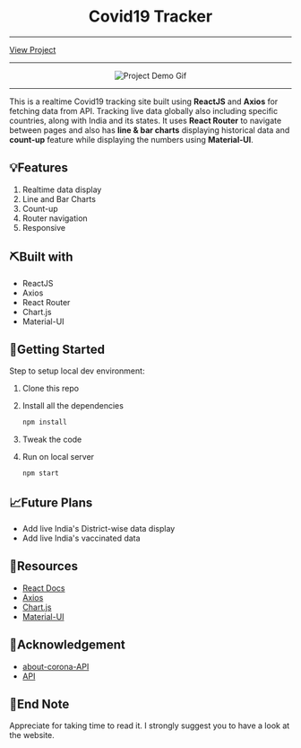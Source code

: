 <h1 align="center">Covid19 Tracker</h1>

<hr />
<a href="https://livecovid19tracking.netlify.app/" target="_blank">View Project</a>
<hr />
<div align="center" autoplay={true} muted={true} loop={true} object-fit="cover">

<!-- Add your project demo gif here -->

![Project Demo Gif](https://media.giphy.com/media/Y6TaMwhqy7MtJF7W1n/giphy.gif)

</div>

<hr />

<p align="left"> This is a realtime Covid19 tracking site built using <strong>ReactJS</strong> and <strong>Axios</strong> for fetching data from API. Tracking live data globally also including specific countries, along with India and its states. It uses <strong>React Router</strong> to navigate between pages and also has <strong>line & bar charts</strong> displaying historical data and <strong>count-up</strong> feature while displaying the numbers using <strong>Material-UI</strong>.</p>

## 💡Features

1. Realtime data display
2. Line and Bar Charts
3. Count-up
4. Router navigation
5. Responsive

## ⛏️Built with

- ReactJS
- Axios
- React Router
- Chart.js
- Material-UI

## 🏁Getting Started

Step to setup local dev environment:

1. Clone this repo
1. Install all the dependencies

   ```bash
   npm install
   ```

1. Tweak the code
1. Run on local server

   ```bash
   npm start
   ```

## 📈Future Plans

- Add live India's District-wise data display
- Add live India's vaccinated data

## 🧬Resources

- [React Docs](https://reactjs.org/)
- [Axios](https://axios-http.com/docs/intro)
- [Chart.js](https://www.chartjs.org/docs/latest/)
- [Material-UI](https://material-ui.com/)

## 🎉Acknowledgement

- [about-corona-API](https://about-corona.net/documentation)
- [API](https://api.covid19india.org/data.json)

## 👋End Note

Appreciate for taking time to read it. I strongly suggest you to have a look at the website.
